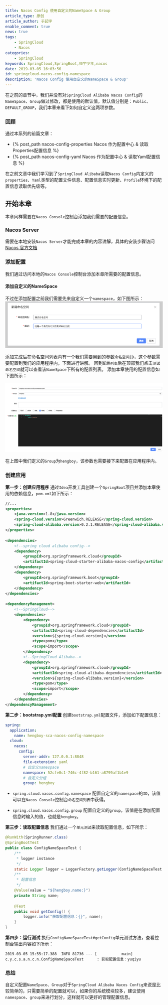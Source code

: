 ```yaml
---
title: Nacos Config 使用自定义的NameSpace & Group
article_type: 原创
article_author: 于起宇
enable_comment: true
news: true
tags: 
	- SpringCloud
	- Nacos
categories: 
	- SpringCloud
keywords: SpringCloud,SpringBoot,恒宇少年,nacos
date: 2019-03-05 16:03:56
id: springcloud-nacos-config-namespace
description: 'Nacos Config 使用自定义的NameSpace & Group'
---
```

在之前的章节中，我们并没有对`SpringCloud Alibaba Nacos Config`的`NameSpace`、`Group`做过修改，都是使用的默认值，默认值分别是：`Public`、`DEFAULT_GROUP`，我们本章来看下如何自定义这两项参数。
<!--more-->
### 回顾
通过本系列的前篇文章：
- {% post_path nacos-config-properties Nacos 作为配置中心 & 读取Properties配置信息 %}
- {% post_path nacos-config-yaml Nacos 作为配置中心 & 读取Yaml配置信息 %}

在之前文章中我们学习到了`SpringCloud Alibaba`读取`Nacos Config`内定义的`properties`、`Yaml`类型的配置文件信息、配置信息实时更新、`Profile`环境下的配置信息读取优先级等。

## 开始本章

本章同样需要在`Nacos Console`控制台添加我们需要的配置信息。

### Nacos Server
需要在本地安装`Nacos Server`才能完成本章的内容讲解，具体的安装步骤访问[Nacos 官方文档](https://nacos.io/zh-cn/docs/quick-start.html)
### 添加配置
我们通过访问本地的`Nacos Console`控制台添加本章所需要的配置信息。
#### 添加自定义的NameSpace
不过在添加配置之前我们需要先来自定义一个`namespace`，如下图所示：
![](/images/post/hengboy-sca-nacos-config-namespace-1.png)

添加完成后在命名空间列表内有一个我们需要用到的参数`命名空间ID`，这个参数需要配置到我们的应用程序内，下面进行讲解。
回到`配置列表`后在顶部我们点击`测试命名空间`就可以查看该`NameSpace`下所有的配置列表。
添加本章使用的配置信息如下图所示：

![](/images/post/hengboy-sca-nacos-config-namespace-2.png)

在上图中我们定义的`Group`为`hengboy`，该参数也需要接下来配置在应用程序内。
### 创建应用
**第一步：创建应用程序**
通过`Idea`开发工具创建一个`SpringBoot`项目并添加本章使用的依赖信息，`pom.xml`如下所示：
``` xml
//...
<properties>
    <java.version>1.8</java.version>
    <spring-cloud.version>Greenwich.RELEASE</spring-cloud.version>
    <spring-cloud-alibaba.version>0.2.1.RELEASE</spring-cloud-alibaba.version>
</properties>

<dependencies>
    <!--spring cloud alibaba config-->
    <dependency>
        <groupId>org.springframework.cloud</groupId>
        <artifactId>spring-cloud-starter-alibaba-nacos-config</artifactId>
    </dependency>
    <dependency>
        <groupId>org.springframework.boot</groupId>
        <artifactId>spring-boot-starter-web</artifactId>
    </dependency>
</dependencies>

<dependencyManagement>
    <!--SpringCloud-->
    <dependencies>
        <dependency>
            <groupId>org.springframework.cloud</groupId>
            <artifactId>spring-cloud-dependencies</artifactId>
            <version>${spring-cloud.version}</version>
            <type>pom</type>
            <scope>import</scope>
        </dependency>
        <!--SpringCloud Alibaba-->
        <dependency>
            <groupId>org.springframework.cloud</groupId>
            <artifactId>spring-cloud-alibaba-dependencies</artifactId>
            <version>${spring-cloud-alibaba.version}</version>
            <type>pom</type>
            <scope>import</scope>
        </dependency>
    </dependencies>
</dependencyManagement>
```
**第二步：bootstrap.yml配置**
创建`bootstrap.yml`配置文件，添加如下配置信息：
``` yaml
spring:
  application:
    name: hengboy-sca-nacos-config-namespace
  cloud:
    nacos:
      config:
        server-addr: 127.0.0.1:8848
        file-extension: yaml
        # 自定义namespace
        namespace: 52cfe0c1-746c-4f82-b161-a8799af1b1e9
        # 自定义分组
        group: hengboy
```

- `spring.cloud.nacos.config.namespace`
配置自定义的`namespace`的`ID`，该值可以在`Nacos Console`控制台`命名空间列表`中获得。

- `spring.cloud.nacos.config.group`
配置自定义的`group`，该值是在添加配置信息时输入的值，也就是`hengboy`。

**第三步：读取配置信息**
我们通过一个`单元测试`来读取配置信息，如下所示：
``` java
@RunWith(SpringRunner.class)
@SpringBootTest
public class ConfigNameSpaceTest {
    /**
     * logger instance
     */
    static Logger logger = LoggerFactory.getLogger(ConfigNameSpaceTest.class);
    /**
     * 配置信息
     */
    @Value(value = "${hengboy.name:}")
    private String name;

    @Test
    public void getConfig() {
        logger.info("获取配置信息：{}", name);
    }
}
```

**第四步：运行测试**
执行`ConfigNameSpaceTest#getConfig`单元测试方法，查看控制台输出内容如下所示：
```
2019-03-05 15:55:17.388  INFO 81736 --- [           main] c.y.c.s.a.n.c.n.ConfigNameSpaceTest      : 获取配置信息：yuqiyu
```

### 总结
自定义配置`NameSpace`、`Group`对于`SpringCloud Alibaba Nacos Config`来说是比较简单的，只需要简单的配置就可以，如果你的系统模块较多，建议使用`namespace`、`group`来进行划分，这样就可以更好的管理配置信息。
